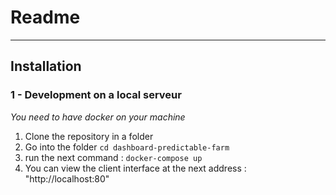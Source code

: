 # Readme
----------

## Installation 

### 1 - Development on a local serveur

_You need to have docker on your machine_

 1. Clone the repository in a folder 
 2. Go into the folder `cd dashboard-predictable-farm`
 4. run the next command : `docker-compose up`
 6. You can view the client interface at the next address : "http://localhost:80"
 
 
